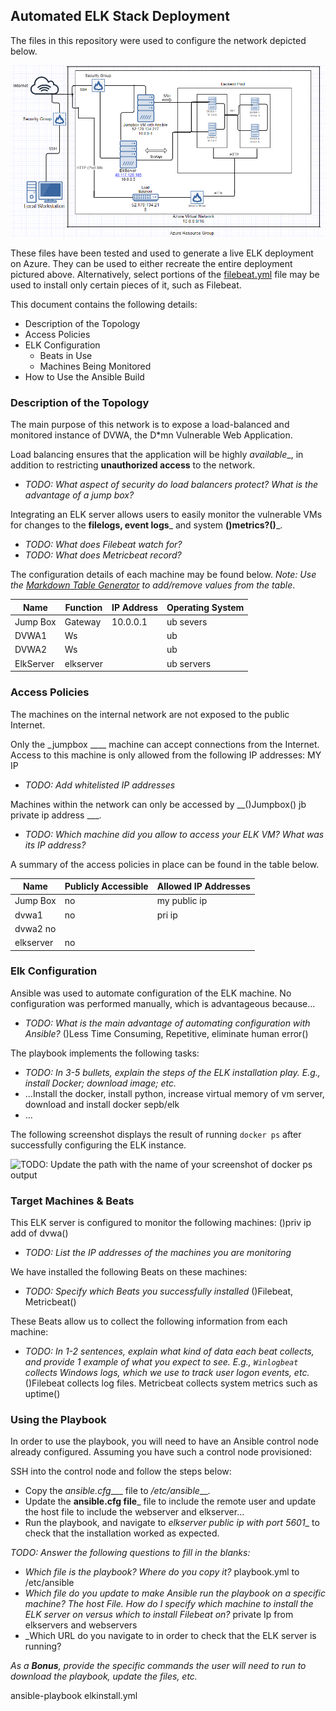 ## Automated ELK Stack Deployment

The files in this repository were used to configure the network depicted below.

![Network Diagram](Diagrams/NetworkDiagram.png)

These files have been tested and used to generate a live ELK deployment on Azure. They can be used to either recreate the entire deployment pictured above. Alternatively, select portions of the [filebeat.yml](https://github.com/spatzmic/Cloud-Security/blob/master/filebeat.yml) file may be used to install only certain pieces of it, such as Filebeat.

This document contains the following details:
- Description of the Topology
- Access Policies
- ELK Configuration
  - Beats in Use
  - Machines Being Monitored
- How to Use the Ansible Build


### Description of the Topology

The main purpose of this network is to expose a load-balanced and monitored instance of DVWA, the D*mn Vulnerable Web Application.

Load balancing ensures that the application will be highly _available__, in addition to restricting __unauthorized access__ to the network.
- _TODO: What aspect of security do load balancers protect? What is the advantage of a jump box?_

Integrating an ELK server allows users to easily monitor the vulnerable VMs for changes to the __filelogs, event logs___ and system __()metrics?()___.
- _TODO: What does Filebeat watch for?_
- _TODO: What does Metricbeat record?_

The configuration details of each machine may be found below.
_Note: Use the [Markdown Table Generator](http://www.tablesgenerator.com/markdown_tables) to add/remove values from the table_.

| Name     | Function | IP Address | Operating System |
|----------|----------|------------|------------------|
| Jump Box | Gateway  | 10.0.0.1   | ub severs         |
| DVWA1    |  Ws        |            |     ub             |
| DVWA2    |   Ws       |            |     ub             |
| ElkServer|    elkserver      |            |   ub servers               |

### Access Policies

The machines on the internal network are not exposed to the public Internet. 

Only the _jumpbox  ____ machine can accept connections from the Internet. Access to this machine is only allowed from the following IP addresses: MY IP 
- _TODO: Add whitelisted IP addresses_

Machines within the network can only be accessed by __()Jumpbox() jb private ip address ___.
- _TODO: Which machine did you allow to access your ELK VM? What was its IP address?_

A summary of the access policies in place can be found in the table below.

| Name     | Publicly Accessible | Allowed IP Addresses |
|----------|---------------------|----------------------|
| Jump Box | no             | my public ip    |
|  dvwa1        |    no                 |         pri ip             |
|  dvwa2      no
| elkserver    |      no                |

### Elk Configuration

Ansible was used to automate configuration of the ELK machine. No configuration was performed manually, which is advantageous because...
- _TODO: What is the main advantage of automating configuration with Ansible?_ ()Less Time Consuming, Repetitive, eliminate human error()

The playbook implements the following tasks:
- _TODO: In 3-5 bullets, explain the steps of the ELK installation play. E.g., install Docker; download image; etc._
- ...Install the docker, install python, increase virtual memory of vm server, download and install docker sepb/elk
- ...

The following screenshot displays the result of running `docker ps` after successfully configuring the ELK instance.

![TODO: Update the path with the name of your screenshot of docker ps output](Images/docker_ps_output.png)

### Target Machines & Beats
This ELK server is configured to monitor the following machines: ()priv ip add of dvwa()
- _TODO: List the IP addresses of the machines you are monitoring_

We have installed the following Beats on these machines:
- _TODO: Specify which Beats you successfully installed_ ()Filebeat, Metricbeat()

These Beats allow us to collect the following information from each machine:
- _TODO: In 1-2 sentences, explain what kind of data each beat collects, and provide 1 example of what you expect to see. E.g., `Winlogbeat` collects Windows logs, which we use to track user logon events, etc._ ()Filebeat collects log files.  Metricbeat collects system metrics such as uptime()

### Using the Playbook
In order to use the playbook, you will need to have an Ansible control node already configured. Assuming you have such a control node provisioned: 

SSH into the control node and follow the steps below:
- Copy the _ansible.cfg____ file to _/etc/ansible___.
- Update the __ansible.cfg file___ file to include the remote user and update the host file to include the webserver and elkserver...
- Run the playbook, and navigate to _elkserver public ip with port 5601__ to check that the installation worked as expected.

_TODO: Answer the following questions to fill in the blanks:_
- _Which file is the playbook? Where do you copy it?_ playbook.yml to /etc/ansible
- _Which file do you update to make Ansible run the playbook on a specific machine?  The host File. How do I specify which machine to install the ELK server on versus which to install Filebeat on?_ private Ip from elkservers and webservers
- _Which URL do you navigate to in order to check that the ELK server is running?

_As a **Bonus**, provide the specific commands the user will need to run to download the playbook, update the files, etc._

ansible-playbook elkinstall.yml
